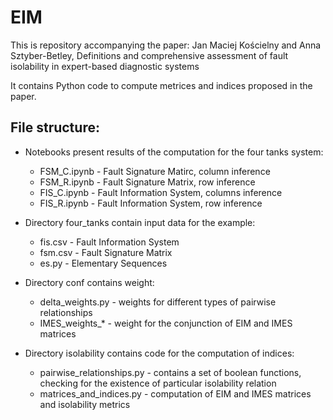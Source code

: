 # EIM

This is repository accompanying the paper: 
Jan Maciej Kościelny and Anna Sztyber-Betley, Definitions and comprehensive assessment of fault isolability in expert-based diagnostic systems

It contains Python code to compute metrices and indices proposed in the paper.

## File structure:


* Notebooks present results of the computation for the four tanks system:
    - FSM_C.ipynb - Fault Signature Matirc, column inference
    - FSM_R.ipynb - Fault Signature Matrix, row inference
    - FIS_C.ipynb - Fault Information System, columns inference
    - FIS_R.ipynb - Fault Information System, row inference


* Directory four_tanks contain input data for the example:
    - fis.csv - Fault Information System
    - fsm.csv - Fault Signature Matrix
    - es.py - Elementary Sequences

* Directory conf contains weight:
    - delta_weights.py - weights for different types of pairwise relationships
    - IMES_weights_* - weight for the conjunction of EIM and IMES matrices

* Directory isolability contains code for the computation of indices:
    - pairwise_relationships.py - contains a set of boolean functions, checking for the existence of particular isolability relation 
    - matrices_and_indices.py - computation of EIM and IMES matrices and isolability metrics

